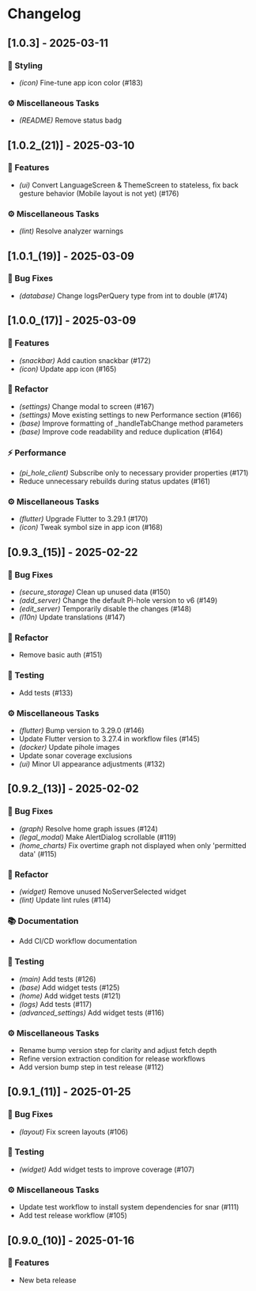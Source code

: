 # Changelog

## [1.0.3] - 2025-03-11

### 🎨 Styling

- *(icon)* Fine-tune app icon color (#183)

### ⚙️ Miscellaneous Tasks

- *(README)* Remove status badg

## [1.0.2_(21)] - 2025-03-10

### 🚀 Features

- *(ui)* Convert LanguageScreen & ThemeScreen to stateless, fix back gesture behavior (Mobile layout is not yet) (#176)

### ⚙️ Miscellaneous Tasks

- *(lint)* Resolve analyzer warnings

## [1.0.1_(19)] - 2025-03-09

### 🐛 Bug Fixes

- *(database)* Change logsPerQuery type from int to double (#174)

## [1.0.0_(17)] - 2025-03-09

### 🚀 Features

- *(snackbar)* Add caution snackbar (#172)
- *(icon)* Update app icon (#165)

### 🚜 Refactor

- *(settings)* Change modal to screen (#167)
- *(settings)* Move existing settings to new Performance section (#166)
- *(base)* Improve formatting of _handleTabChange method parameters
- *(base)* Improve code readability and reduce duplication (#164)

### ⚡ Performance

- *(pi_hole_client)* Subscribe only to necessary provider properties (#171)
- Reduce unnecessary rebuilds during status updates (#161)

### ⚙️ Miscellaneous Tasks

- *(flutter)* Upgrade Flutter to 3.29.1 (#170)
- *(icon)* Tweak symbol size in app icon (#168)

## [0.9.3_(15)] - 2025-02-22

### 🐛 Bug Fixes

- *(secure_storage)* Clean up unused data (#150)
- *(add_server)* Change the default Pi-hole version to v6 (#149)
- *(edit_server)* Temporarily disable the changes (#148)
- *(l10n)* Update translations (#147)

### 🚜 Refactor

- Remove basic auth (#151)

### 🧪 Testing

- Add tests (#133)

### ⚙️ Miscellaneous Tasks

- *(flutter)* Bump version to 3.29.0 (#146)
- Update Flutter version to 3.27.4 in workflow files (#145)
- *(docker)* Update pihole images
- Update sonar coverage exclusions
- *(ui)* Minor UI appearance adjustments (#132)

## [0.9.2_(13)] - 2025-02-02

### 🐛 Bug Fixes

- *(graph)* Resolve home graph issues (#124)
- *(legal_modal)* Make AlertDialog scrollable (#119)
- *(home_charts)* Fix overtime graph not displayed when only 'permitted data' (#115)

### 🚜 Refactor

- *(widget)* Remove unused NoServerSelected widget
- *(lint)* Update lint rules (#114)

### 📚 Documentation

- Add CI/CD workflow documentation

### 🧪 Testing

- *(main)* Add tests (#126)
- *(base)* Add widget tests (#125)
- *(home)* Add widget tests (#121)
- *(logs)* Add tests (#117)
- *(advanced_settings)* Add widget tests (#116)

### ⚙️ Miscellaneous Tasks

- Rename bump version step for clarity and adjust fetch depth
- Refine version extraction condition for release workflows
- Add version bump step in test release (#112)

## [0.9.1_(11)] - 2025-01-25

### 🐛 Bug Fixes

- *(layout)* Fix screen layouts (#106)

### 🧪 Testing

- *(widget)* Add widget tests to improve coverage (#107)

### ⚙️ Miscellaneous Tasks

- Update test workflow to install system dependencies for snar (#111)
- Add test release workflow (#105)

## [0.9.0_(10)] - 2025-01-16

### 🚀 Features

- New beta release

<!-- generated by git-cliff -->
